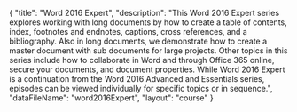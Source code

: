{
	"title": "Word 2016 Expert",
	"description": "This Word 2016 Expert series explores working with long documents by how to create a table of contents, index, footnotes and endnotes, captions, cross references, and a bibliography. Also in long documents, we demonstrate how to create a master document with sub documents for large projects. Other topics in this series include how to collaborate in Word and through Office 365 online, secure your documents, and document properties.  While Word 2016 Expert is a continuation from the Word 2016 Advanced and Essentials series, episodes can be viewed individually for specific topics or in sequence.",
	"dataFileName": "word2016Expert",
	"layout": "course"
}
